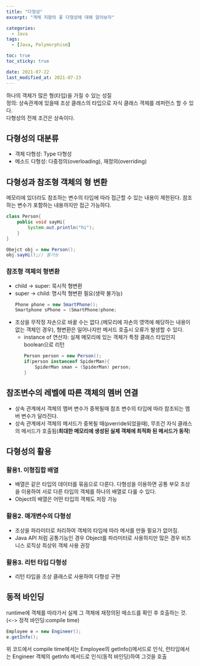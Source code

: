 ```yaml
---
title: "다형성"
excerpt: "객체 지향의 꽃 다형성에 대해 알아보자"

categories:
  - Java
tags:
  - [Java, Polymorphism]

toc: true
toc_sticky: true

date: 2021-07-22
last_modified_at: 2021-07-23
---
```


하나의 객체가 많은 형(타입)을 가질 수 있는 성질  
정의: 상속관계에 있을때 조상 클래스의 타입으로 자식 클래스 객체를 레퍼런스 할 수 있다.  
다형성의 전제 조건은 상속이다.

## 다형성의 대분류

- 객체 다형성: Type 다형성
- 메소드 다형성: 다중정의(overloading), 재정의(overriding)

## 다형성과 참조형 객체의 형 변환

메모리에 있더라도 참조하는 변수의 타입에 따라 접근할 수 있는 내용이 제한된다. 참조하는 변수가 포함하는 내용까지만 접근 가능하다.

```java
class Person{
    public void sayHi{
        System.out.println("hi");
    }
}

Obejct obj = new Person();
obj.sayHi();// 불가능
```

### 참조형 객체의 형변환

- child -> super: 묵시적 형변환
- super -> child: 명시적 형변환 필요(생략 불가능)
  ```java
  Phone phone = new SmartPhone();
  Smartphone sPhone = (SmartPhone)phone;
  ```
- 조상을 무작정 자손으로 바꿀 수는 없다.(메모리에 자손의 영역에 해당하는 내용이 없는 객체인 경우), 형변환은 일어나지만 메서드 호출시 오류가 발생할 수 있다.
  - instance of 연산자: 실제 메모리에 있는 객체가 특정 클래스 타입인지 boolean으로 리턴
    ```java
    Person person = new Person();
    if(person instanceof SpiderMan){
        SpiderMan sman = (SpiderMan) person;
    }
    ```

## 참조변수의 레벨에 따른 객체의 멤버 연결

- 상속 관계에서 객체의 멤버 변수가 중복될때 참조 변수의 타입에 따라 참조되는 멤버 변수가 달라진다.
- 상속 관계에서 객체의 메서드가 중복될 때(pverride되었을때), 무조건 자식 클래스의 메서드가 호출됨(**최대한 메모리에 생성된 실제 객체에 최적화 된 메서드가 동작**)

## 다형성의 활용

### 활용1. 이형집합 배열

- 배열은 같은 타입의 데이터를 묶음으로 다룬다. 다형성을 이용하면 공통 부모 조상을 이용하여 서로 다른 타입의 객체를 하나의 배열로 다룰 수 있다.
- Object의 배열은 어떤 타입의 객체도 저장 가능

### 활용2. 매개변수의 다형성

- 조상을 파라미터로 처리하여 객체의 타입에 따라 메서를 만들 필요가 없어짐.
- Java API 처럼 공통기능인 경우 Object를 파라미터로 사용하지만 많은 경우 비즈니스 로직상 최상위 객체 사용 권장

### 활용3. 리턴 타입 다형성

- 리턴 타입을 조상 클래스로 사용하여 다형성 구현

## 동적 바인딩

runtime에 객체를 따라가서 실제 그 객체에 재정의된 메소드를 확인 후 호출하는 것.(<-> 정적 바인딩:compile time)

```java
Employee e = new Engineer();
e.getInfo();
```

위 코드에서 compile time에서는 Employee의 getInfo()메서드로 인식, 런타임에서는 Engineer 객체의 getInfo 메서드로 인식(동적 바인딩)하여 그것을 호출
